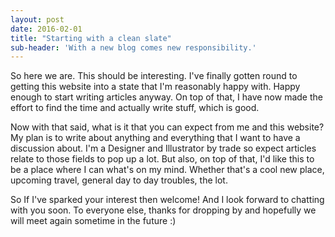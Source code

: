 ```yaml
---
layout: post
date: 2016-02-01
title: "Starting with a clean slate"
sub-header: 'With a new blog comes new responsibility.'
---
```


So here we are. This should be interesting. I've finally gotten round to getting this website into a state that I'm reasonably happy with. Happy enough to start writing articles anyway. <!-- excerpt ends --> On top of that, I have now made the effort to find the time and actually write stuff, which is good.

Now with that said, what is it that you can expect from me and this website? My plan is to write about anything and everything that I want to have a discussion about. I'm a Designer and Illustrator by trade so expect articles relate to those fields to pop up a lot. But also, on top of that, I'd like this to be a place where I can what's on my mind. Whether that's a cool new place, upcoming travel, general day to day troubles, the lot.

So If I've sparked your interest then welcome! And I look forward to chatting with you soon. To everyone else, thanks for dropping by and hopefully we will meet again sometime in the future :)